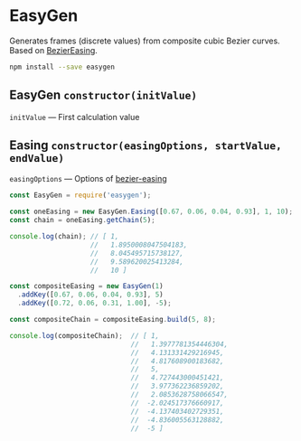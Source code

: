 # EasyGen

Generates frames (discrete values) from composite cubic Bezier curves. Based on
[BezierEasing](https://github.com/gre/bezier-easing).

```bash
npm install --save easygen
```

## EasyGen `constructor(initValue)`

`initValue` — First calculation value

## Easing `constructor(easingOptions, startValue, endValue)`

`easingOptions` — Options of
[bezier-easing](https://github.com/gre/bezier-easing)

```javascript
const EasyGen = require('easygen');

const oneEasing = new EasyGen.Easing([0.67, 0.06, 0.04, 0.93], 1, 10);
const chain = oneEasing.getChain(5);

console.log(chain); // [ 1,
                    //   1.8950008047504183,
                    //   8.045495715738127,
                    //   9.589620025413284,
                    //   10 ]

const compositeEasing = new EasyGen(1)
  .addKey([0.67, 0.06, 0.04, 0.93], 5)
  .addKey([0.72, 0.06, 0.31, 1.00], -5);

const compositeChain = compositeEasing.build(5, 8);

console.log(compositeChain);  // [ 1,
                              //   1.3977781354446304,
                              //   4.131331429216945,
                              //   4.817608900183682,
                              //   5,
                              //   4.727443000451421,
                              //   3.977362236859202,
                              //   2.0853628758066547,
                              //  -2.024517376660917,
                              //  -4.137403402729351,
                              //  -4.836005563128882,
                              //  -5 ]
```
